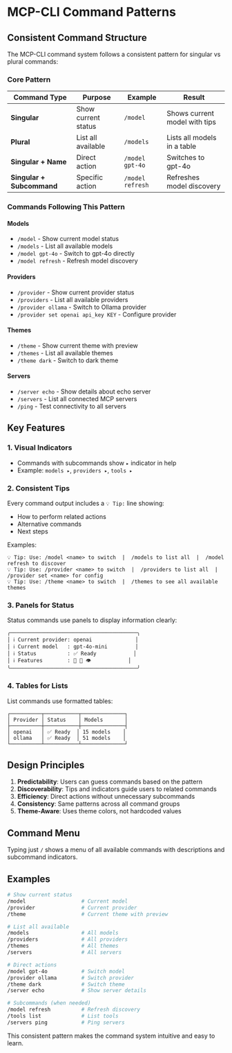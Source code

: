 # MCP-CLI Command Patterns

## Consistent Command Structure

The MCP-CLI command system follows a consistent pattern for singular vs plural commands:

### Core Pattern

| Command Type | Purpose | Example | Result |
|-------------|---------|---------|--------|
| **Singular** | Show current status | `/model` | Shows current model with tips |
| **Plural** | List all available | `/models` | Lists all models in a table |
| **Singular + Name** | Direct action | `/model gpt-4o` | Switches to gpt-4o |
| **Singular + Subcommand** | Specific action | `/model refresh` | Refreshes model discovery |

### Commands Following This Pattern

#### Models
- `/model` - Show current model status
- `/models` - List all available models  
- `/model gpt-4o` - Switch to gpt-4o directly
- `/model refresh` - Refresh model discovery

#### Providers
- `/provider` - Show current provider status
- `/providers` - List all available providers
- `/provider ollama` - Switch to Ollama provider
- `/provider set openai api_key KEY` - Configure provider

#### Themes
- `/theme` - Show current theme with preview
- `/themes` - List all available themes
- `/theme dark` - Switch to dark theme

#### Servers
- `/server echo` - Show details about echo server
- `/servers` - List all connected MCP servers
- `/ping` - Test connectivity to all servers

## Key Features

### 1. Visual Indicators
- Commands with subcommands show `▸` indicator in help
- Example: `models ▸`, `providers ▸`, `tools ▸`

### 2. Consistent Tips
Every command output includes a `💡 Tip:` line showing:
- How to perform related actions
- Alternative commands
- Next steps

Examples:
```
💡 Tip: Use: /model <name> to switch  |  /models to list all  |  /model refresh to discover
💡 Tip: Use: /provider <name> to switch  |  /providers to list all  |  /provider set <name> for config
💡 Tip: Use: /theme <name> to switch  |  /themes to see all available themes
```

### 3. Panels for Status
Status commands use panels to display information clearly:
```
╭─────────────────────────────────────────╮
│ ℹ Current provider: openai              │
│ ℹ Current model   : gpt-4o-mini         │
│ ℹ Status          : ✅ Ready            │
│ ℹ Features        : 📡 🔧 👁️            │
╰─────────────────────────────────────────╯
```

### 4. Tables for Lists
List commands use formatted tables:
```
┌──────────┬───────────┬──────────────┐
│ Provider │ Status    │ Models       │
├──────────┼───────────┼──────────────┤
│ openai   │ ✅ Ready  │ 15 models    │
│ ollama   │ ✅ Ready  │ 51 models    │
└──────────┴───────────┴──────────────┘
```

## Design Principles

1. **Predictability**: Users can guess commands based on the pattern
2. **Discoverability**: Tips and indicators guide users to related commands
3. **Efficiency**: Direct actions without unnecessary subcommands
4. **Consistency**: Same patterns across all command groups
5. **Theme-Aware**: Uses theme colors, not hardcoded values

## Command Menu

Typing just `/` shows a menu of all available commands with descriptions and subcommand indicators.

## Examples

```bash
# Show current status
/model                  # Current model
/provider               # Current provider  
/theme                  # Current theme with preview

# List all available
/models                 # All models
/providers              # All providers
/themes                 # All themes
/servers                # All servers

# Direct actions
/model gpt-4o           # Switch model
/provider ollama        # Switch provider
/theme dark             # Switch theme
/server echo            # Show server details

# Subcommands (when needed)
/model refresh          # Refresh discovery
/tools list             # List tools
/servers ping           # Ping servers
```

This consistent pattern makes the command system intuitive and easy to learn.